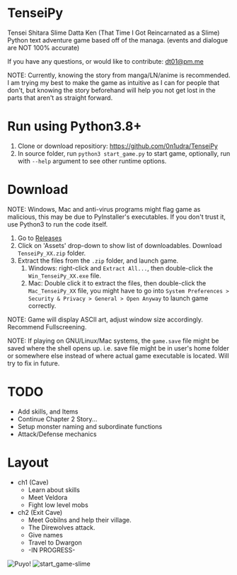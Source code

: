 # TenseiPy

Tensei Shitara Slime Datta Ken (That Time I Got Reincarnated as a Slime)
Python text adventure game based off of the managa. (events and dialogue are NOT 100% accurate)

If you have any questions, or would like to contribute: dt01@pm.me

NOTE: Currently, knowing the story from manga/LN/anime is recommended. I am trying my best to make the game as intuitive as I can for people that don't, but knowing the story beforehand will help you not get lost in the parts that aren't as straight forward.

# Run using Python3.8+
1. Clone or download repositiory: https://github.com/0n1udra/TenseiPy
2. In source folder, run `python3 start_game.py` to start game, optionally, run with `--help` argument to see other runtime options.

# Download
NOTE: Windows, Mac and anti-virus programs might flag game as malicious, this may be due to PyInstaller's executables. If you don't trust it, use Python3 to run the code itself.

1. Go to [Releases](https://github.com/dthomas550/TenseiPy/releases) 
2. Click on 'Assets' drop-down to show list of downloadables. Download `TenseiPy_XX.zip` folder.
3. Extract the files from the `.zip` folder, and launch game.
    1. Windows: right-click and `Extract All...`, then double-click the `Win_TenseiPy_XX.exe` file.
    2. Mac: Double click it to extract the files, then double-click the `Mac_TenseiPy_XX` file, you might have to go into `System Preferences > Security & Privacy > General > Open Anyway` to launch game correctly.

NOTE: Game will display ASCII art, adjust window size accordingly. Recommend Fullscreening.

NOTE: If playing on GNU/Linux/Mac systems, the `game.save` file might be saved where the shell opens up. i.e. save file might be in user's home folder or somewhere else instead of where actual game executable is located. Will try to fix in future.

# TODO
- Add skills, and Items
- Continue Chapter 2 Story...
- Setup monster naming and subordinate functions
- Attack/Defense mechanics


# Layout
- ch1 (Cave)
  - Learn about skills
  - Meet Veldora
  - Fight low level mobs
- ch2 (Exit Cave)
  - Meet Gobilns and help their village.
  - The Direwolves attack.
  - Give names
  - Travel to Dwargon
  - -IN PROGRESS-
  
  
![Puyo!](https://vignette.wikia.nocookie.net/tensei-shitara-slime-datta-ken/images/3/34/Rimuru_Slime_Anime.png/revision/latest?cb=20180922214304)
![start_game-slime](https://user-images.githubusercontent.com/15573136/119166325-79386b00-ba2c-11eb-903f-0c515512f9d8.png)

